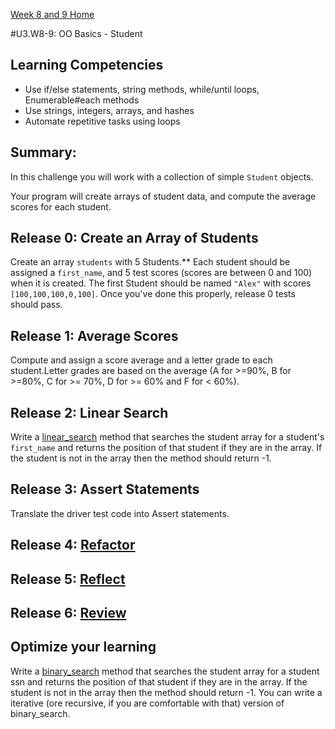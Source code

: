 [Week 8 and 9 Home](../../)

#U3.W8-9: OO Basics - Student

## Learning Competencies
- Use if/else statements, string methods, while/until loops, Enumerable#each methods
- Use strings, integers, arrays, and hashes
- Automate repetitive tasks using loops

## Summary:
In this challenge you will work with a collection of simple `Student` objects.

Your program will create arrays of student data, and compute the average scores for each student. 

## Release 0: Create an Array of Students

Create an array `students` with 5 Students.** Each student should be assigned a `first_name`, and 5 test scores (scores are between 0 and 100) when it is created. The first Student should be named `"Alex"` with scores `[100,100,100,0,100]`. Once you've done this properly, release 0 tests should pass.

## Release 1: Average Scores
Compute and assign a score average and a letter grade to each student.Letter grades are based on the average (A for >=90%, B for >=80%, C for >= 70%, D for >= 60% and F for < 60%). 

## Release 2: Linear Search

Write a [linear_search](http://en.wikipedia.org/wiki/Linear_search) method that searches the student array for a student's `first_name` and returns the position of that student if they are in the array. If the student is not in the array then the method should return -1.

## Release 3: Assert Statements
Translate the driver test code into Assert statements.

## Release 4: [Refactor](https://github.com/Devbootcamp/phase_0_handbook/blob/master/coding_references/refactoring.md)

## Release 5: [Reflect](https://github.com/Devbootcamp/phase_0_handbook/blob/master/coding_references/reflection_guidelines.md)

## Release 6: [Review](https://github.com/Devbootcamp/phase_0_handbook/blob/master/coding_references/review.md)

## Optimize your learning
Write a [binary_search](http://en.wikipedia.org/wiki/Binary_search_algorithm) method that searches the student array for a student ssn and returns the position of that student if they are in the array. If the student is not in the array then the method should return -1.  You can write a iterative (ore recursive, if you are comfortable with that) version of binary_search. 


